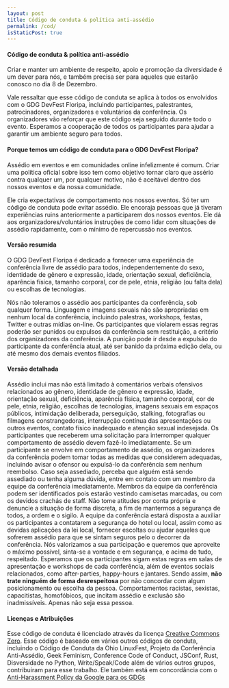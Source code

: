 ```yaml
---
layout: post
title: Código de conduta & política anti-assédio
permalink: /cod/
isStaticPost: true
---
```


#### Código de conduta & política anti-assédio

Criar e manter um ambiente de respeito, apoio e promoção da diversidade é um dever para nós, e também precisa ser para aqueles que estarão conosco no dia 8 de Dezembro.

Vale ressaltar que esse código de conduta se aplica à todos os envolvidos com o GDG DevFest Floripa, incluindo participantes, palestrantes, patrocinadores, organizadores e voluntários da conferência. Os organizadores vão reforçar que este código seja seguido durante todo o evento. Esperamos a cooperação de todos os participantes para ajudar a garantir um ambiente seguro para todos.

#### Porque temos um código de conduta para o GDG DevFest Floripa?

Assédio em eventos e em comunidades online infelizmente é comum. Criar uma política oficial sobre isso tem como objetivo tornar claro que assério contra qualquer um, por qualquer motivo, não é aceitável dentro dos nossos eventos e da nossa comunidade.

Ele cria expectativas de comportamento nos nossos eventos. Só ter um código de conduta pode evitar assédio. Ele encoraja pessoas que já tiveram experiências ruins anteriormente a participarem dos nossos eventos. Ele dá aos organizadores/voluntários instruções de como lidar com situações de assédio rapidamente, com o mínimo de repercussão nos eventos.

#### Versão resumida

O GDG DevFest Floripa é dedicado a fornecer uma experiência de conferência livre de assédio para todos, independentemente do sexo, identidade de gênero e expressão, idade, orientação sexual, deficiência, aparência física, tamanho corporal, cor de pele, etnia, religião (ou falta dela) ou escolhas de tecnologias.

Nós não toleramos o assédio aos participantes da conferência, sob qualquer forma. Linguagem e imagens sexuais não são apropriadas em nenhum local da conferência, incluindo palestras, workshops, festas, Twitter e outras mídias on-line. Os participantes que violarem essas regras poderão ser punidos ou expulsos da conferência sem restituição, a critério dos organizadores da conferência. A punição pode ir desde a expulsão do participante da conferência atual, até ser banido da próxima edição dela, ou até mesmo dos demais eventos filiados.

#### Versão detalhada

Assédio inclui mas não está limitado à comentários verbais ofensivos relacionados ao gênero, identidade de gênero e expressão, idade, orientação sexual, deficiência, aparência física, tamanho corporal, cor de pele, etnia, religião, escolhas de tecnologias, imagens sexuais em espaços públicos, intimidação deliberada, perseguição, stalking, fotografias ou filmagens constrangedoras, interrupção contínua das apresentações ou outros eventos, contato físico inadequado e atenção sexual indesejada.
Os participantes que receberem uma solicitação para interromper qualquer comportamento de assédio devem fazê-lo imediatamente.
Se um participante se envolve em comportamento de assédio, os organizadores da conferência podem tomar todas as medidas que considerem adequadas, incluindo avisar o ofensor ou expulsá-lo da conferência sem nenhum reembolso.
Caso seja assediado, perceba que alguém está sendo assediado ou tenha alguma dúvida, entre em contato com um membro da equipe da conferência imediatamente. Membros da equipe da conferência podem ser identificados pois estarão vestindo camisetas marcadas, ou com os devidos crachás de staff. Não tome atitudes por conta própria e denuncie a situação de forma discreta, a fim de mantermos a segurança de todos, a ordem e o sigilo.
A equipe da conferência estará disposta a auxiliar os participantes a contatarem a segurança do hotel ou local, assim como as devidas aplicações da lei local, fornecer escoltas ou ajudar aqueles que sofrerem assédio para que se sintam seguros pelo o decorrer da conferência. Nós valorizamos a sua participação e queremos que aproveite o máximo possível, sinta-se a vontade e em segurança, e acima de tudo, respeitado.
Esperamos que os participantes sigam estas regras em salas de apresentação e workshops de cada conferência, além de eventos sociais relacionados, como after-parties, happy-hours e jantares.
Sendo assim, **não trate ninguém de forma desrespeitosa** por não concordar com algum posicionamento ou escolha da pessoa. Comportamentos racistas, sexistas, capacitistas, homofóbicos, que incitam assédio e exclusão são inadmissíveis. Apenas não seja essa pessoa.

#### Licenças e Atribuições

Esse código de conduta é licenciado através da licença [Creative Commons Zero](https://creativecommons.org/publicdomain/zero/1.0/). Esse código é baseado em vários outros códigos de conduta, incluindo o Código de Conduta da Ohio LinuxFest, Projeto da Conferência Anti-Assédio, Geek Feminism, Conference Code of Conduct, JSConf, Rust, Disversidade no Python, Write/Speak/Code além de vários outros grupos, contribuiram para esse trabalho. Ele também está em concordância com o [Anti-Harassment Policy da Google para os GDGs](https://support.google.com/developergroups/answer/3340512?hl=en&ref_topic=3340510)
